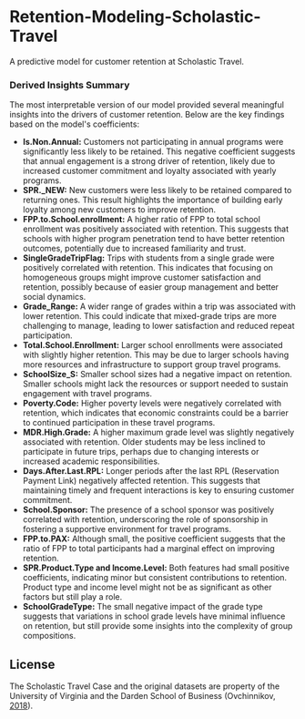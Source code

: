 # Retention-Modeling-Scholastic-Travel

A predictive model for customer retention at Scholastic Travel.

### Derived Insights Summary

The most interpretable version of our model provided several meaningful insights into the drivers of customer retention. Below are the key findings based on the model's coefficients:
- **Is.Non.Annual:** Customers not participating in annual programs were significantly less likely to be retained. This negative coefficient suggests that annual engagement is a strong driver of retention, likely due to increased customer commitment and loyalty associated with yearly programs.
- **SPR._NEW:** New customers were less likely to be retained compared to returning ones. This result highlights the importance of building early loyalty among new customers to improve retention.
- **FPP.to.School.enrollment:** A higher ratio of FPP to total school enrollment was positively associated with retention. This suggests that schools with higher program penetration tend to have better retention outcomes, potentially due to increased familiarity and trust.
- **SingleGradeTripFlag:** Trips with students from a single grade were positively correlated with retention. This indicates that focusing on homogeneous groups might improve customer satisfaction and retention, possibly because of easier group management and better social dynamics.
- **Grade_Range:** A wider range of grades within a trip was associated with lower retention. This could indicate that mixed-grade trips are more challenging to manage, leading to lower satisfaction and reduced repeat participation.
- **Total.School.Enrollment:** Larger school enrollments were associated with slightly higher retention. This may be due to larger schools having more resources and infrastructure to support group travel programs.
- **SchoolSize_S:** Smaller school sizes had a negative impact on retention. Smaller schools might lack the resources or support needed to sustain engagement with travel programs.
- **Poverty.Code:** Higher poverty levels were negatively correlated with retention, which indicates that economic constraints could be a barrier to continued participation in these travel programs.
- **MDR.High.Grade:** A higher maximum grade level was slightly negatively associated with retention. Older students may be less inclined to participate in future trips, perhaps due to changing interests or increased academic responsibilities.
- **Days.After.Last.RPL:** Longer periods after the last RPL (Reservation Payment Link) negatively affected retention. This suggests that maintaining timely and frequent interactions is key to ensuring customer commitment.
- **School.Sponsor:** The presence of a school sponsor was positively correlated with retention, underscoring the role of sponsorship in fostering a supportive environment for travel programs.
- **FPP.to.PAX:** Although small, the positive coefficient suggests that the ratio of FPP to total participants had a marginal effect on improving retention.
- **SPR.Product.Type and Income.Level:** Both features had small positive coefficients, indicating minor but consistent contributions to retention. Product type and income level might not be as significant as other factors but still play a role.
- **SchoolGradeType:** The small negative impact of the grade type suggests that variations in school grade levels have minimal influence on retention, but still provide some insights into the complexity of group compositions.

## License

The Scholastic Travel Case and the original datasets are property of the University of Virginia and the Darden School of Business
(Ovchinnikov, [2018](https://hbsp.harvard.edu/product/UV7579-PDF-ENG)).



